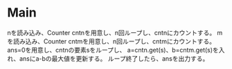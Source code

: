 # Main
nを読み込み、Counter cntnを用意し、n回ループし、cntnにカウントする。
mを読み込み、Counter cntmを用意し、n回ループし、cntmにカウントする。
ans=0を用意し、cntnの要素sをループし、
a=cntn.get(s)、b=cntm.get(s)を入れ、ansにa-bの最大値を更新する。
ループ終了したら、ansを出力する。
